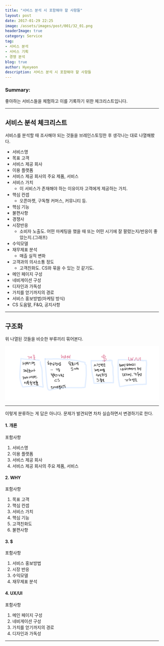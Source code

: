 ```yaml
---
title: "서비스 분석 시 포함해야 할 사항들"
layout: post
date: 2017-01-29 22:25
image: /assets/images/post/001/32_01.png
headerImage: true
category: Service
tag:
- 서비스 분석
- 서비스 기획
- 경쟁 분석
blog: true
author: Hyeyeon
description: 서비스 분석 시 포함해야 할 사항들
---
```


### Summary:

좋아하는 서비스들을 체험하고 이를 기록하기 위한 체크리스트입니다.

---


## 서비스 분석 체크리스트

서비스를 분석할 때 조사해야 되는 것들을 브레인스토밍한 후 생각나는 대로 나열해봤다.

* 서비스명
* 목표 고객
* 서비스 제공 회사
* 이용 플랫폼
* 서비스 제공 회사의 주요 제품, 서비스
* 서비스 가치
  * 이 서비스가 존재해야 하는 이유이자 고객에게 제공하는 가치.
* 핵심 컨셉
  * 오픈마켓, 구독형 커머스, 커뮤니티 등.
* 핵심 기능
* 불편사항
* 경쟁사
* 시장반응
  * 소비자 노출도. 어떤 마케팅을 했을 때 또는 어떤 시기에 잘 팔렸는지/반응이 좋았는지.(그래프)
* 수익모델
* 재무제표 분석
  * 매출 실적 변화
* 고객과의 의사소통 정도
  * 고객친화도. CS와 묶을 수 있는 것 같기도.
* 메인 페이지 구성
* 네비게이션 구성
* 디자인과 가독성
* 가치를 얻기까지의 경로
* 서비스 홍보방법(마케팅 방식)
* CS
  도움말, F&Q, 공지사항

---

## 구조화

위 나열된 것들을 비슷한 부류끼리 묶어본다.

![pic1](/assets/images/post/001/32_01.png)

---

이렇게 분류하는 게 답은 아니다. 문제가 발견되면 차차 실습하면서 변경하기로 한다.

#### 1. 개론

포함사항
1. 서비스명
2. 이용 플랫폼
3. 서비스 제공 회사
4. 서비스 제공 회사의 주요 제품, 서비스

#### 2. WHY

포함사항
1. 목표 고객
2. 핵심 컨셉
3. 서비스 가치
4. 핵심 기능
5. 고객친화도
6. 불편사항

#### 3. $

포함사항
1. 서비스 홍보방법
2. 시장 반응
3. 수익모델
4. 재무제표 분석

#### 4. UX/UI

포함사항
1. 메인 페이지 구성
2. 네비게이션 구성
3. 가치를 얻기까지의 경로
4. 디자인과 가독성

---
